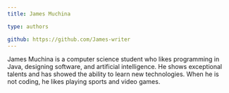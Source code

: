 ```yaml
---
title: James Muchina

type: authors

github: https://github.com/James-writer
---
```


James Muchina is a computer science student who likes programming in Java, designing software, and artificial intelligence. He shows exceptional talents and has showed the ability to learn new technologies. When he is not coding, he likes playing sports and video games.